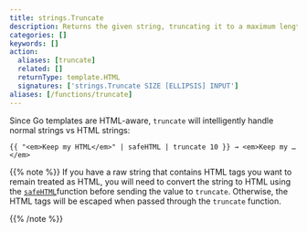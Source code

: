 ```yaml
---
title: strings.Truncate
description: Returns the given string, truncating it to a maximum length without cutting words or leaving unclosed HTML tags.
categories: []
keywords: []
action:
  aliases: [truncate]
  related: []
  returnType: template.HTML
  signatures: ['strings.Truncate SIZE [ELLIPSIS] INPUT']
aliases: [/functions/truncate]
---
```


Since Go templates are HTML-aware, `truncate` will intelligently handle normal strings vs HTML strings:

```go-html-template
{{ "<em>Keep my HTML</em>" | safeHTML | truncate 10 }} → <em>Keep my …</em>
```

{{% note %}}
If you have a raw string that contains HTML tags you want to remain treated as HTML, you will need to convert the string to HTML using the [`safeHTML`]function before sending the value to `truncate`. Otherwise, the HTML tags will be escaped when passed through the `truncate` function.

[`safeHTML`]: /functions/safe/html
{{% /note %}}
